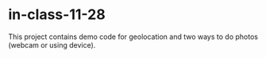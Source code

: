 # in-class-11-28

This project contains demo code for geolocation and two 
ways to do photos (webcam or using device).
